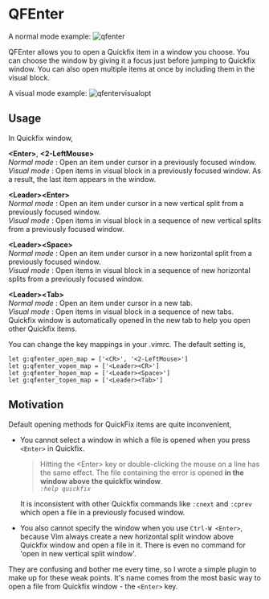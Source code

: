 # QFEnter

A normal mode example:
![qfenter](https://f.cloud.github.com/assets/5915359/1632228/bb76dc72-5774-11e3-83d1-2933b95d5b81.gif)

QFEnter allows you to open a Quickfix item in a window you choose.
You can choose the window by giving it a focus just before jumping to Quickfix window.
You can also open multiple items at once by including them in the visual block.

A visual mode example:
![qfentervisualopt](https://f.cloud.github.com/assets/5915359/2006385/61c6f720-8717-11e3-806b-d0f276af3ef9.gif)

## Usage

In Quickfix window,

**\<Enter\>**, **\<2-LeftMouse\>**  
*Normal mode* : Open an item under cursor in a previously focused window.  
*Visual mode* : Open items in visual block in a previously focused window. As a result, the last item appears in the window. 

**\<Leader\>\<Enter\>**  
*Normal mode* : Open an item under cursor in a new vertical split from a previously focused window.  
*Visual mode* : Open items in visual block in a sequence of new vertical splits from a previously focused window.

**\<Leader\>\<Space\>**  
*Normal mode* : Open an item under cursor in a new horizontal split from a previously focused window.  
*Visual mode* : Open items in visual block in a sequence of new horizontal splits from a previously focused window.

**\<Leader\>\<Tab\>**  
*Normal mode* : Open an item under cursor in a new tab.  
*Visual mode* : Open items in visual block in a sequence of new tabs.  
Quickfix window is automatically opened in the new tab to help you open other Quickfix items.

You can change the key mappings in your .vimrc. The default setting is, 
```
let g:qfenter_open_map = ['<CR>', '<2-LeftMouse>']
let g:qfenter_vopen_map = ['<Leader><CR>']
let g:qfenter_hopen_map = ['<Leader><Space>']
let g:qfenter_topen_map = ['<Leader><Tab>']
```

## Motivation

Default opening methods for QuickFix items are quite inconvenient,

- You cannot select a window in which a file is opened when you press `<Enter>` in Quickfix.  

  > Hitting the \<Enter\> key or double-clicking the mouse on a line has the same effect. The
file containing the error is opened **in the window above the quickfix window**.  
*`:help quickfix`* 

  It is inconsistent with other Quickfix commands like `:cnext` and `:cprev` which open a file in a previously focused window.

- You also cannot specify the window when you use `Ctrl-W <Enter>`, 
because Vim always create a new horizontal split window above Quickfix window and open a file in it.
There is even no command for 'open in new vertical split window'.

They are confusing and bother me every time, so I wrote a simple plugin to make up for these weak points.
It's name comes from the most basic way to open a file from Quickfix window - the `<Enter>` key.

